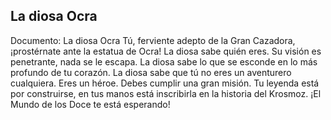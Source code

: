 ## La diosa Ocra
Documento: La diosa Ocra
Tú, ferviente adepto de la Gran Cazadora, ¡prostérnate ante la estatua de Ocra!
La diosa sabe quién eres. Su visión es penetrante, nada se le escapa.
La diosa sabe lo que se esconde en lo más profundo de tu corazón.
La diosa sabe que tú no eres un aventurero cualquiera. Eres un héroe. Debes cumplir una gran misión.
Tu leyenda está por construirse, en tus manos está inscribirla en la historia del Krosmoz.
¡El Mundo de los Doce te está esperando!
